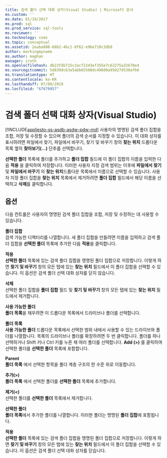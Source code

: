 ```yaml
---
title: 검색 폴더 선택 대화 상자(Visual Studio) | Microsoft 문서
ms.custom: ''
ms.date: 01/19/2017
ms.prod: sql
ms.prod_service: sql-tools
ms.reviewer: ''
ms.technology: ssms
ms.topic: conceptual
ms.assetid: 2eaba888-68b2-4bc1-8f62-e96e710c3db9
author: markingmyname
ms.author: maghan
manager: jroth
ms.openlocfilehash: db23fdb715c2acf2243ef355e7c62275a32670e4
ms.sourcegitcommit: 5d839dc63a5abb65508dc498d0a95027d530afb6
ms.translationtype: HT
ms.contentlocale: ko-KR
ms.lasthandoff: 07/09/2019
ms.locfileid: "67679957"
---
```

# <a name="choose-search-folders-dialog-box-visual-studio"></a>검색 폴더 선택 대화 상자(Visual Studio)
[!INCLUDE[appliesto-ss-asdb-asdw-pdw-md](../../includes/appliesto-ss-asdb-asdw-pdw-md.md)]
사용자의 명명된 검색 폴더 집합을 조합, 저장 및 수정할 수 있으며 폴더의 검색 순서를 지정할 수 있습니다. 이 대화 상자를 표시하려면 파일에서 찾기, 파일에서 바꾸기, 찾기 및 바꾸기 창의 **찾는 위치** 드롭다운 목록 옆의 **찾아보기(...)** 단추를 선택합니다.  
  
**선택한 폴더** 목록에 폴더를 추가하고 **폴더 집합** 필드에 이 폴더 집합의 이름을 입력한 다음 **적용** 을 클릭하여 저장합니다. 이러한 사용자 지정 검색 범위는 이후에 **파일에서 찾기** 및 **파일에서 바꾸기** 의 **찾는 위치**드롭다운 목록에서 이름으로 선택할 수 있습니다. 사용자 지정 폴더 집합을 **찾는 위치** 목록에서 제거하려면 **폴더 집합** 필드에서 해당 이름을 선택하고 **삭제**를 클릭합니다.  
  
## <a name="options"></a>옵션  
다음 컨트롤은 사용자의 명명된 검색 폴더 집합을 조합, 저장 및 수정하는 데 사용할 수 있습니다.  
  
**폴더 집합**  
검색 가능한 디렉터리를 나열합니다. 새 폴더 집합을 만들려면 이름을 입력하고 검색 폴더 집합을 **선택한 폴더** 목록에 추가한 다음 **적용**을 클릭합니다.  
  
**적용**  
**선택한 폴더** 목록에 있는 검색 폴더 집합을 명명된 폴더 집합으로 저장합니다. 이렇게 하면 **찾기 및 바꾸기** 창의 모든 탭에 있는 **찾는 위치** 필드에서 이 폴더 집합을 선택할 수 있습니다. 이 옵션은 검색 폴더 선택 대화 상자를 닫지 않습니다.  
  
**삭제**  
선택한 폴더 집합을 **폴더 집합** 필드 및 **찾기 및 바꾸기** 창의 모든 탭에 있는 **찾는 위치** 필드에서 제거합니다.  
  
**사용 가능한 폴더**  
**폴더 목록**을 채우려면 이 드롭다운 목록에서 드라이브나 폴더를 선택합니다.  
  
**폴더 목록**  
**사용 가능한 폴더** 드롭다운 목록에서 선택한 범위 내에서 사용할 수 있는 드라이브와 폴더를 나열합니다. 목록의 드라이브나 폴더를 확장하려면 두 번 클릭합니다. 폴더를 하나 선택하거나 Shift 키나 Ctrl 키를 누른 채 여러 폴더를 선택합니다. **Add (>)** 를 클릭하여 선택한 폴더를 **선택한 폴더** 목록에 포함합니다.  
  
**Parent**  
**폴더 목록** 에서 선택한 항목을 폴더 계층 구조의 한 수준 위로 이동합니다.  
  
**추가(>)**  
**폴더 목록** 에서 선택한 폴더를 **선택한 폴더** 목록에 추가합니다.  
  
**제거(<)**  
선택한 폴더를 **선택한 폴더** 목록에서 제거합니다.  
  
**선택한 폴더**  
**폴더 목록**에서 추가한 폴더를 나열합니다. 이러한 폴더는 명명된 **폴더 집합**에 포함됩니다.  
  
**적용**  
**선택한 폴더** 목록에 있는 검색 폴더 집합을 명명된 폴더 집합으로 저장합니다. 이렇게 하면 **찾기 및 바꾸기** 창의 모든 탭에 있는 **찾는 위치** 필드에서 이 폴더 집합을 선택할 수 있습니다. 이 옵션은 검색 폴더 선택 대화 상자를 닫습니다.  
